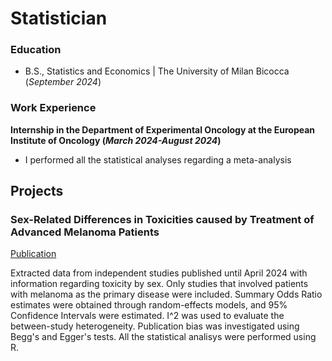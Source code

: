 # Statistician

### Education
- B.S., Statistics and Economics | The University of Milan Bicocca (_September 2024_)
### Work Experience
**Internship in the Department of Experimental Oncology at the European Institute of Oncology (_March 2024-August 2024_)**
- I performed all the statistical analyses regarding a meta-analysis

## Projects
### Sex-Related Differences in Toxicities caused by Treatment of Advanced Melanoma Patients
[Publication](https://osf.io/3t6fk/)

Extracted data from independent studies published until April 2024 with information regarding toxicity by sex. Only studies that involved patients with melanoma as the primary disease were included. Summary Odds Ratio estimates were obtained through random-effects models, and 95% Confidence Intervals were estimated. I^2 was used to evaluate the between-study heterogeneity. Publication bias was investigated using Begg's and Egger's tests. All the statistical analisys were performed using R.
